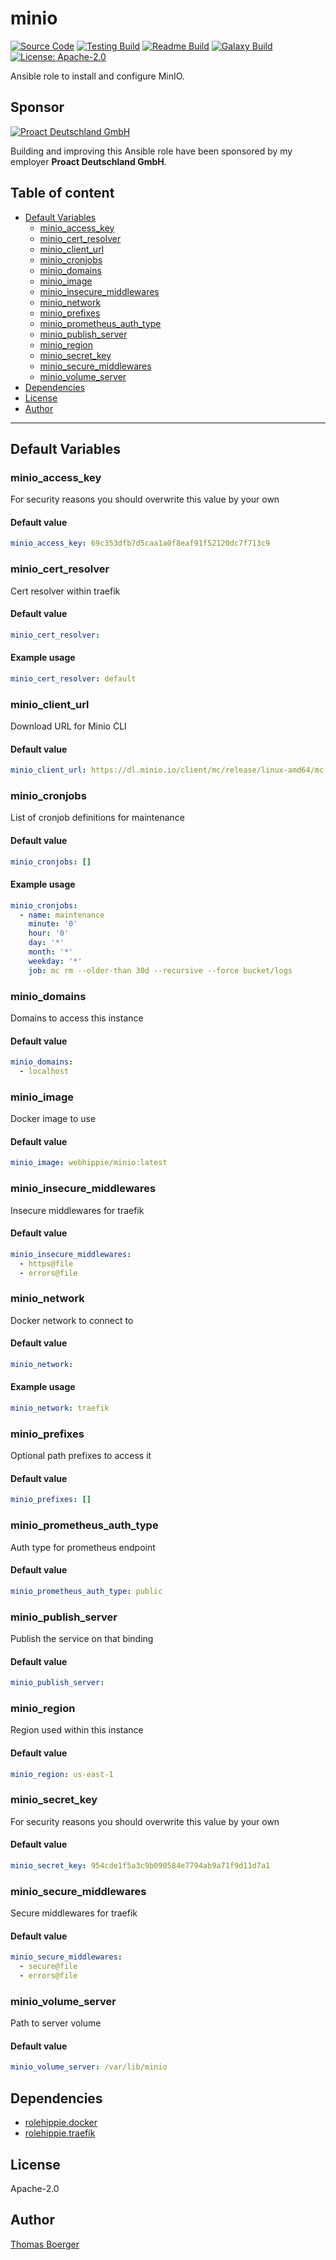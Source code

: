 # minio

[![Source Code](https://img.shields.io/badge/github-source%20code-blue?logo=github&logoColor=white)](https://github.com/rolehippie/minio) [![Testing Build](https://github.com/rolehippie/minio/workflows/testing/badge.svg)](https://github.com/rolehippie/minio/actions?query=workflow%3Atesting) [![Readme Build](https://github.com/rolehippie/minio/workflows/readme/badge.svg)](https://github.com/rolehippie/minio/actions?query=workflow%3Areadme) [![Galaxy Build](https://github.com/rolehippie/minio/workflows/galaxy/badge.svg)](https://github.com/rolehippie/minio/actions?query=workflow%3Agalaxy) [![License: Apache-2.0](https://img.shields.io/github/license/rolehippie/minio)](https://github.com/rolehippie/minio/blob/master/LICENSE) 

Ansible role to install and configure MinIO. 

## Sponsor 

[![Proact Deutschland GmbH](https://proact.eu/wp-content/uploads/2020/03/proact-logo.png)](https://proact.eu) 

Building and improving this Ansible role have been sponsored by my employer **Proact Deutschland GmbH**.

## Table of content

* [Default Variables](#default-variables)
  * [minio_access_key](#minio_access_key)
  * [minio_cert_resolver](#minio_cert_resolver)
  * [minio_client_url](#minio_client_url)
  * [minio_cronjobs](#minio_cronjobs)
  * [minio_domains](#minio_domains)
  * [minio_image](#minio_image)
  * [minio_insecure_middlewares](#minio_insecure_middlewares)
  * [minio_network](#minio_network)
  * [minio_prefixes](#minio_prefixes)
  * [minio_prometheus_auth_type](#minio_prometheus_auth_type)
  * [minio_publish_server](#minio_publish_server)
  * [minio_region](#minio_region)
  * [minio_secret_key](#minio_secret_key)
  * [minio_secure_middlewares](#minio_secure_middlewares)
  * [minio_volume_server](#minio_volume_server)
* [Dependencies](#dependencies)
* [License](#license)
* [Author](#author)

---

## Default Variables

### minio_access_key

For security reasons you should overwrite this value by your own

#### Default value

```YAML
minio_access_key: 69c353dfb7d5caa1a0f8eaf91f52120dc7f713c9
```

### minio_cert_resolver

Cert resolver within traefik

#### Default value

```YAML
minio_cert_resolver:
```

#### Example usage

```YAML
minio_cert_resolver: default
```

### minio_client_url

Download URL for Minio CLI

#### Default value

```YAML
minio_client_url: https://dl.minio.io/client/mc/release/linux-amd64/mc
```

### minio_cronjobs

List of cronjob definitions for maintenance

#### Default value

```YAML
minio_cronjobs: []
```

#### Example usage

```YAML
minio_cronjobs:
  - name: maintenance
    minute: '0'
    hour: '0'
    day: '*'
    month: '*'
    weekday: '*'
    job: mc rm --older-than 30d --recursive --force bucket/logs
```

### minio_domains

Domains to access this instance

#### Default value

```YAML
minio_domains:
  - localhost
```

### minio_image

Docker image to use

#### Default value

```YAML
minio_image: webhippie/minio:latest
```

### minio_insecure_middlewares

Insecure middlewares for traefik

#### Default value

```YAML
minio_insecure_middlewares:
  - https@file
  - errors@file
```

### minio_network

Docker network to connect to

#### Default value

```YAML
minio_network:
```

#### Example usage

```YAML
minio_network: traefik
```

### minio_prefixes

Optional path prefixes to access it

#### Default value

```YAML
minio_prefixes: []
```

### minio_prometheus_auth_type

Auth type for prometheus endpoint

#### Default value

```YAML
minio_prometheus_auth_type: public
```

### minio_publish_server

Publish the service on that binding

#### Default value

```YAML
minio_publish_server:
```

### minio_region

Region used within this instance

#### Default value

```YAML
minio_region: us-east-1
```

### minio_secret_key

For security reasons you should overwrite this value by your own

#### Default value

```YAML
minio_secret_key: 954cde1f5a3c9b090584e7794ab9a71f9d11d7a1
```

### minio_secure_middlewares

Secure middlewares for traefik

#### Default value

```YAML
minio_secure_middlewares:
  - secure@file
  - errors@file
```

### minio_volume_server

Path to server volume

#### Default value

```YAML
minio_volume_server: /var/lib/minio
```

## Dependencies

* [rolehippie.docker](https://github.com/rolehippie/docker)
* [rolehippie.traefik](https://github.com/rolehippie/traefik)

## License

Apache-2.0

## Author

[Thomas Boerger](https://github.com/tboerger)
